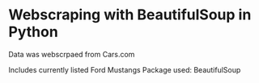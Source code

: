 # Webscraping with BeautifulSoup in Python

Data was webscrpaed from Cars.com

Includes currently listed Ford Mustangs
Package used: BeautifulSoup
